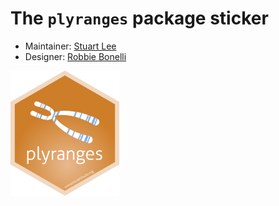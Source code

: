 # The `plyranges` package sticker
- Maintainer: [Stuart Lee](https://github.com/sa-lee/)
- Designer: [Robbie Bonelli](https://github.com/Robbie90/)

<img src=plyranges.png height="200">
